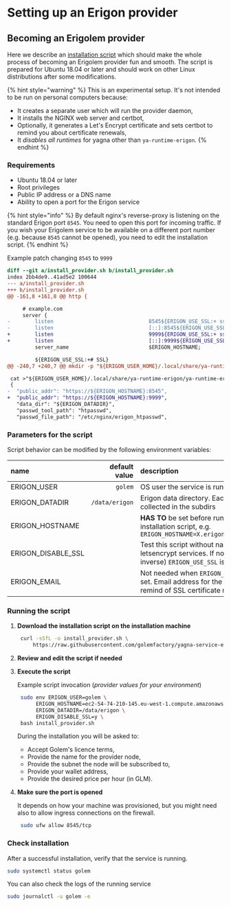 # Setting up an Erigon provider

## Becoming an Erigolem provider

Here we describe an [installation script](https://github.com/golemfactory/yagna-service-erigon/blob/master/install_provider.sh) which should make the whole process of becoming an Erigolem provider fun and smooth. The script is prepared for Ubuntu 18.04 or later and should work on other Linux distributions after some modifications.

{% hint style="warning" %}
This is an experimental setup. It's not intended to be run on personal computers because:

* It creates a separate user which will run the provider daemon,
* It installs the NGINX web server and certbot,
* Optionally, it generates a Let's Encrypt certificate and sets certbot to remind you about certificate renewals,
* It _disables all runtimes_ for yagna other than `ya-runtime-erigon`.
{% endhint %}

### Requirements

* Ubuntu 18.04 or later
* Root privileges
* Public IP address or a DNS name
* Ability to open a port for the Erigon service

{% hint style="info" %}
By default nginx's reverse-proxy is listening on the standard Erigon port `8545`. You need to open this port for incoming traffic. If you wish your Erigolem service to be available on a different port number \(e.g. because `8545` cannot be opened\), you need to edit the installation script.
{% endhint %}

Example patch changing `8545` to `9999`

```diff
diff --git a/install_provider.sh b/install_provider.sh
index 2bb4de9..41ad5e2 100644
--- a/install_provider.sh
+++ b/install_provider.sh
@@ -161,8 +161,8 @@ http {

     # example.com
     server {
-        listen                               8545${ERIGON_USE_SSL:+ ssl http2};
-        listen                               [::]:8545${ERIGON_USE_SSL:+ ssl http2};
+        listen                               9999${ERIGON_USE_SSL:+ ssl http2};
+        listen                               [::]:9999${ERIGON_USE_SSL:+ ssl http2};
         server_name                          $ERIGON_HOSTNAME;

         ${ERIGON_USE_SSL:+# SSL}
@@ -240,7 +240,7 @@ mkdir -p "${ERIGON_USER_HOME}/.local/share/ya-runtime-erigon"

 cat >"${ERIGON_USER_HOME}/.local/share/ya-runtime-erigon/ya-runtime-erigon.json" <<EOF
 {
-  "public_addr": "https://${ERIGON_HOSTNAME}:8545",
+  "public_addr": "https://${ERIGON_HOSTNAME}:9999",
   "data_dir": "${ERIGON_DATADIR}",
   "passwd_tool_path": "htpasswd",
   "passwd_file_path": "/etc/nginx/erigon_htpasswd",
```

### Parameters for the script

Script behavior can be modified by the following environment variables:

| name | default value | description |
| :--- | ---: | :--- |
| ERIGON\_USER | `golem` | OS user the service is running on |
| ERIGON\_DATADIR | `/data/erigon` | Erigon data directory. Each chain data is collected in the subdirs |
| ERIGON\_HOSTNAME |  | **HAS TO** be set before running the installation script, e.g. `ERIGON_HOSTNAME=X.erigon.golem.network` |
| ERIGON\_DISABLE\_SSL |  | Test this script without nagging letsencrypt services. If not set, \(the inverse\) `ERIGON_USE_SSL` is set |
| ERIGON\_EMAIL |  | Not needed when `ERIGON_DISABLE_SSL` is set. Email address for the certbot to remind of SSL certificate renewal. |

### Running the script

1. **Download the installation script on the installation machine**

   ```bash
    curl -sSfL -o install_provider.sh \
        https://raw.githubusercontent.com/golemfactory/yagna-service-erigon/master/install_provider.sh
   ```

2. **Review and edit the script if needed**
3. **Execute the script**

   Example script invocation \(_provider values for your environment_\)

   ```bash
    sudo env ERIGON_USER=golem \
         ERIGON_HOSTNAME=ec2-54-74-210-145.eu-west-1.compute.amazonaws.com \
         ERIGON_DATADIR=/data/erigon \
         ERIGON_DISABLE_SSL=y \
    bash install_provider.sh
   ```

   During the installation you will be asked to:

   * Accept Golem's licence terms,
   * Provide the name for the provider node,
   * Provide the subnet the node will be subscribed to,
   * Provide your wallet address,
   * Provide the desired price per hour \(in GLM\).

4. **Make sure the port is opened**

   It depends on how your machine was provisioned, but you might need also to allow ingress connections on the firewall.

   ```bash
    sudo ufw allow 8545/tcp
   ```

### Check installation

After a successful installation, verify that the service is running.

```bash
sudo systemctl status golem
```

You can also check the logs of the running service

```bash
sudo journalctl -u golem -e
```

